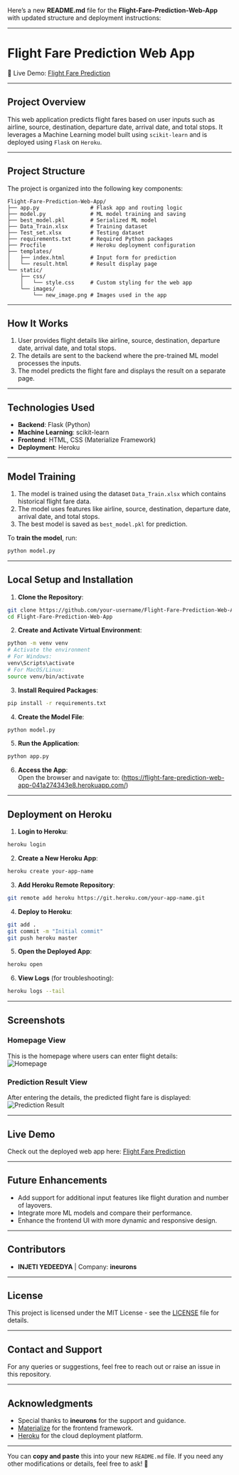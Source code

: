 Here’s a new **README.md** file for the **Flight-Fare-Prediction-Web-App** with updated structure and deployment instructions:  

---

# **Flight Fare Prediction Web App**  

🚀 Live Demo: [Flight Fare Prediction](https://flight-fare-prediction-web-app-041a274343e8.herokuapp.com/)  

---

## **Project Overview**  
This web application predicts flight fares based on user inputs such as airline, source, destination, departure date, arrival date, and total stops. It leverages a Machine Learning model built using `scikit-learn` and is deployed using `Flask` on `Heroku`.  

---

## **Project Structure**  
The project is organized into the following key components:  
```plaintext
Flight-Fare-Prediction-Web-App/
├── app.py                # Flask app and routing logic
├── model.py              # ML model training and saving
├── best_model.pkl        # Serialized ML model
├── Data_Train.xlsx       # Training dataset
├── Test_set.xlsx         # Testing dataset
├── requirements.txt      # Required Python packages
├── Procfile              # Heroku deployment configuration
├── templates/
│   ├── index.html        # Input form for prediction
│   └── result.html       # Result display page
└── static/
    ├── css/
    │   └── style.css     # Custom styling for the web app
    └── images/
        └── new_image.png # Images used in the app
```

---

## **How It Works**  
1. User provides flight details like airline, source, destination, departure date, arrival date, and total stops.  
2. The details are sent to the backend where the pre-trained ML model processes the inputs.  
3. The model predicts the flight fare and displays the result on a separate page.  

---

## **Technologies Used**  
- **Backend**: Flask (Python)  
- **Machine Learning**: scikit-learn  
- **Frontend**: HTML, CSS (Materialize Framework)  
- **Deployment**: Heroku  

---

## **Model Training**  
1. The model is trained using the dataset `Data_Train.xlsx` which contains historical flight fare data.  
2. The model uses features like airline, source, destination, departure date, arrival date, and total stops.  
3. The best model is saved as `best_model.pkl` for prediction.  

To **train the model**, run:  
```bash
python model.py
```

---

## **Local Setup and Installation**  
1. **Clone the Repository**:  
```bash
git clone https://github.com/your-username/Flight-Fare-Prediction-Web-App.git
cd Flight-Fare-Prediction-Web-App
```

2. **Create and Activate Virtual Environment**:  
```bash
python -m venv venv
# Activate the environment
# For Windows:
venv\Scripts\activate
# For MacOS/Linux:
source venv/bin/activate
```

3. **Install Required Packages**:  
```bash
pip install -r requirements.txt
```

4. **Create the Model File**:  
```bash
python model.py
```

5. **Run the Application**:  
```bash
python app.py
```

6. **Access the App**:  
Open the browser and navigate to: (https://flight-fare-prediction-web-app-041a274343e8.herokuapp.com/)

---

## **Deployment on Heroku**  
1. **Login to Heroku**:  
```bash
heroku login
```

2. **Create a New Heroku App**:  
```bash
heroku create your-app-name
```

3. **Add Heroku Remote Repository**:  
```bash
git remote add heroku https://git.heroku.com/your-app-name.git
```

4. **Deploy to Heroku**:  
```bash
git add .
git commit -m "Initial commit"
git push heroku master
```

5. **Open the Deployed App**:  
```bash
heroku open
```

6. **View Logs** (for troubleshooting):  
```bash
heroku logs --tail
```

---

## **Screenshots**  

### **Homepage View**  
This is the homepage where users can enter flight details:  
![Homepage](https://github.com/InjetiYedeedya/Flight-Fare-Prediction-Web-App/blob/9252f7ec7cf613af20eabb296bf2b09500d3d495/images/templete%201.png)  

### **Prediction Result View**  
After entering the details, the predicted flight fare is displayed:  
![Prediction Result](https://github.com/InjetiYedeedya/Flight-Fare-Prediction-Web-App/blob/9252f7ec7cf613af20eabb296bf2b09500d3d495/images/templete%202.png)  

---

## **Live Demo**  
Check out the deployed web app here: [Flight Fare Prediction]([https://mlflightfare-prediction.herokuapp.com/](https://flight-fare-prediction-web-app-041a274343e8.herokuapp.com/))  

---

## **Future Enhancements**  
- Add support for additional input features like flight duration and number of layovers.  
- Integrate more ML models and compare their performance.  
- Enhance the frontend UI with more dynamic and responsive design.  

---

## **Contributors**  
- **INJETI YEDEEDYA** | Company: **ineurons**  

---

## **License**  
This project is licensed under the MIT License - see the [LICENSE](LICENSE) file for details.  

---

## **Contact and Support**  
For any queries or suggestions, feel free to reach out or raise an issue in this repository.  

---

## **Acknowledgments**  
- Special thanks to **ineurons** for the support and guidance.  
- [Materialize](https://materializecss.com/) for the frontend framework.  
- [Heroku](https://www.heroku.com/) for the cloud deployment platform.  

---

You can **copy and paste** this into your new `README.md` file. If you need any other modifications or details, feel free to ask! 🚀
